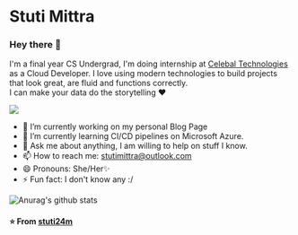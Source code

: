 # Stuti Mittra

### Hey there 👋
I'm a final year CS Undergrad, I'm doing internship at <a href ="http://celebaltech.com/" > Celebal Technologies </a>  as a Cloud Developer. I love using modern technologies to build projects that look great, are fluid and functions correctly. <br>I can make your data do the storytelling ❤</p>

![](https://komarev.com/ghpvc/?username=stuti24m&color=blue)



  - 🔭 I’m currently working on my personal Blog Page
  - 🌱 I’m currently learning CI/CD pipelines on Microsoft Azure.
  - 💬 Ask me about anything, I am willing to help on stuff I know.
  - 📫 How to reach me: stutimittra@outlook.com
  - 😄 Pronouns: She/Her✨
  - ⚡ Fun fact: I don't know any :/
  
  
  
  
  
  ![Anurag's github stats](https://github-readme-stats.vercel.app/api?username=stuti24m&show_icons=true&theme=tokyonight)
  
  

#### ⭐ From <a href ="https://github.com/stuti24m" > stuti24m </a>
